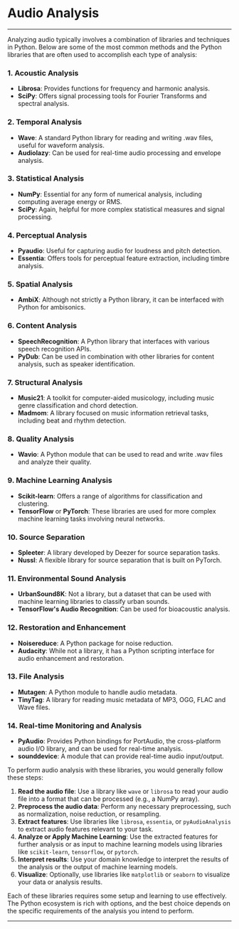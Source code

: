 # Audio Analysis 

---

Analyzing audio typically involves a combination of libraries and techniques in Python. Below are some of the most common methods and the Python libraries that are often used to accomplish each type of analysis:

### 1. Acoustic Analysis
- **Librosa**: Provides functions for frequency and harmonic analysis.
- **SciPy**: Offers signal processing tools for Fourier Transforms and spectral analysis.

### 2. Temporal Analysis
- **Wave**: A standard Python library for reading and writing .wav files, useful for waveform analysis.
- **Audiolazy**: Can be used for real-time audio processing and envelope analysis.

### 3. Statistical Analysis
- **NumPy**: Essential for any form of numerical analysis, including computing average energy or RMS.
- **SciPy**: Again, helpful for more complex statistical measures and signal processing.

### 4. Perceptual Analysis
- **Pyaudio**: Useful for capturing audio for loudness and pitch detection.
- **Essentia**: Offers tools for perceptual feature extraction, including timbre analysis.

### 5. Spatial Analysis
- **AmbiX**: Although not strictly a Python library, it can be interfaced with Python for ambisonics.

### 6. Content Analysis
- **SpeechRecognition**: A Python library that interfaces with various speech recognition APIs.
- **PyDub**: Can be used in combination with other libraries for content analysis, such as speaker identification.

### 7. Structural Analysis
- **Music21**: A toolkit for computer-aided musicology, including music genre classification and chord detection.
- **Madmom**: A library focused on music information retrieval tasks, including beat and rhythm detection.

### 8. Quality Analysis
- **Wavio**: A Python module that can be used to read and write .wav files and analyze their quality.

### 9. Machine Learning Analysis
- **Scikit-learn**: Offers a range of algorithms for classification and clustering.
- **TensorFlow** or **PyTorch**: These libraries are used for more complex machine learning tasks involving neural networks.

### 10. Source Separation
- **Spleeter**: A library developed by Deezer for source separation tasks.
- **Nussl**: A flexible library for source separation that is built on PyTorch.

### 11. Environmental Sound Analysis
- **UrbanSound8K**: Not a library, but a dataset that can be used with machine learning libraries to classify urban sounds.
- **TensorFlow's Audio Recognition**: Can be used for bioacoustic analysis.

### 12. Restoration and Enhancement
- **Noisereduce**: A Python package for noise reduction.
- **Audacity**: While not a library, it has a Python scripting interface for audio enhancement and restoration.

### 13. File Analysis
- **Mutagen**: A Python module to handle audio metadata.
- **TinyTag**: A library for reading music metadata of MP3, OGG, FLAC and Wave files.

### 14. Real-time Monitoring and Analysis
- **PyAudio**: Provides Python bindings for PortAudio, the cross-platform audio I/O library, and can be used for real-time analysis.
- **sounddevice**: A module that can provide real-time audio input/output.

To perform audio analysis with these libraries, you would generally follow these steps:

1. **Read the audio file**: Use a library like `wave` or `librosa` to read your audio file into a format that can be processed (e.g., a NumPy array).
2. **Preprocess the audio data**: Perform any necessary preprocessing, such as normalization, noise reduction, or resampling.
3. **Extract features**: Use libraries like `librosa`, `essentia`, or `pyAudioAnalysis` to extract audio features relevant to your task.
4. **Analyze or Apply Machine Learning**: Use the extracted features for further analysis or as input to machine learning models using libraries like `scikit-learn`, `tensorflow`, or `pytorch`.
5. **Interpret results**: Use your domain knowledge to interpret the results of the analysis or the output of machine learning models.
6. **Visualize**: Optionally, use libraries like `matplotlib` or `seaborn` to visualize your data or analysis results.

Each of these libraries requires some setup and learning to use effectively. The Python ecosystem is rich with options, and the best choice depends on the specific requirements of the analysis you intend to perform.

---

